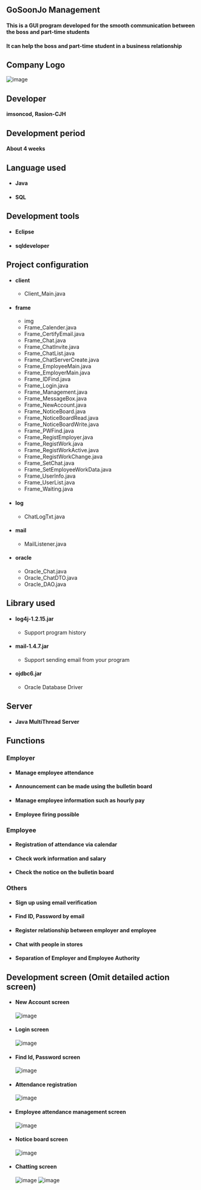 ## GoSoonJo Management
#### This is a GUI program developed for the smooth communication between the boss and part-time students
#### It can help the boss and part-time student in a business relationship
## Company Logo
  ![image](https://user-images.githubusercontent.com/48934537/71766365-ab821f00-2f42-11ea-9977-1fc6fb23a800.png)
## Developer
#### imsoncod, Rasion-CJH
## Development period
#### About 4 weeks
## Language used
* #### Java
* #### SQL
## Development tools
* #### Eclipse
* #### sqldeveloper
## Project configuration
* #### client
  * Client_Main.java
* #### frame
  * img
  * Frame_Calender.java
  * Frame_CertifyEmail.java
  * Frame_Chat.java
  * Frame_ChatInvite.java
  * Frame_ChatList.java
  * Frame_ChatServerCreate.java
  * Frame_EmployeeMain.java
  * Frame_EmployerMain.java
  * Frame_IDFind.java
  * Frame_Login.java
  * Frame_Management.java
  * Frame_MessageBox.java
  * Frame_NewAccount.java
  * Frame_NoticeBoard.java
  * Frame_NoticeBoardRead.java
  * Frame_NoticeBoardWrite.java
  * Frame_PWFind.java
  * Frame_RegistEmployer.java
  * Frame_RegistWork.java
  * Frame_RegistWorkActive.java
  * Frame_RegistWorkChange.java
  * Frame_SetChat.java
  * Frame_SetEmployeeWorkData.java
  * Frame_UserInfo.java
  * Frame_UserList.java
  * Frame_Waiting.java
* #### log
  * ChatLogTxt.java
* #### mail
  * MailListener.java
* #### oracle
  * Oracle_Chat.java
  * Oracle_ChatDTO.java
  * Oracle_DAO.java
## Library used
* #### log4j-1.2.15.jar
  * Support program history
* #### mail-1.4.7.jar
  * Support sending email from your program
* #### ojdbc6.jar
  * Oracle Database Driver
## Server
* #### Java MultiThread Server
## Functions
### Employer
  * #### Manage employee attendance
  * #### Announcement can be made using the bulletin board
  * #### Manage employee information such as hourly pay
  * #### Employee firing possible
### Employee
  * #### Registration of attendance via calendar
  * #### Check work information and salary
  * #### Check the notice on the bulletin board
### Others
  * #### Sign up using email verification
  * #### Find ID, Password by email
  * #### Register relationship between employer and employee
  * #### Chat with people in stores
  * #### Separation of Employer and Employee Authority
## Development screen (Omit detailed action screen)
* #### New Account screen
     ![image](https://user-images.githubusercontent.com/48934537/71766435-614d6d80-2f43-11ea-9fe6-23a5851e7231.png)
* #### Login screen
     ![image](https://user-images.githubusercontent.com/48934537/71766553-5e9f4800-2f44-11ea-896a-afab46f8d1d7.png)
* #### Find Id, Password screen
     ![image](https://user-images.githubusercontent.com/48934537/71766461-7c1fe200-2f43-11ea-8af1-a114d427971f.png)
* #### Attendance registration
     ![image](https://user-images.githubusercontent.com/48934537/71766567-94dcc780-2f44-11ea-8db5-5a7f62df2e5e.png)
* #### Employee attendance management screen
     ![image](https://user-images.githubusercontent.com/48934537/71766537-2ef04000-2f44-11ea-843c-ee47777a6ac0.png)
* #### Notice board screen
     ![image](https://user-images.githubusercontent.com/48934537/71766656-8e9b1b00-2f45-11ea-8bdb-c85d52ea36a1.png)
* #### Chatting screen
     ![image](https://user-images.githubusercontent.com/48934537/71766606-087ed480-2f45-11ea-86f1-5e6e9b4cd9aa.png)
     ![image](https://user-images.githubusercontent.com/48934537/71766629-54317e00-2f45-11ea-994a-7e6cc1ece6ae.png)
